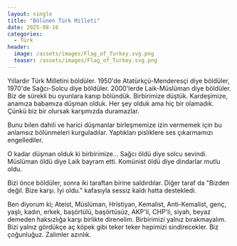 ```yaml
---
layout: single
title: "Bölünen Türk Milleti"
date: 2025-08-16
categories:
  - Türk
header:
  image: /assets/images/Flag_of_Turkey.svg.png
  teaser: /assets/images/Flag_of_Turkey.svg.png
---
```

Yıllardır Türk Milletini böldüler. 1950'de Atatürkçü-Menderesçi diye böldüler, 1970'de Sağcı-Solcu diye böldüler. 2000'lerde Laik-Müslüman diye böldüler. Biz de sürekli bu oyunlara kanıp bölündük. Birbirimize düştük. Kardeşimize, anamıza babamıza düşman olduk. Her şey olduk ama hiç bir olamadık. Çünkü biz bir olursak karşımızda duramazlar.

Bunu bilen dahili ve harici düşmanlar birleşmemize izin vermemek için bu anlamsız bölünmeleri kurguladılar. Yaptıkları pisliklere ses çıkarmamızı engellediler.

O kadar düşman olduk ki birbirimize...
Sağcı öldü diye solcu sevindi. Müslüman öldü diye Laik bayram etti. Komünist öldü diye dindarlar mutlu oldu.

Bizi önce böldüler, sonra iki taraftan birine saldırdılar. Diğer taraf da "Bizden değil. Bize karşı. İyi oldu." kafasıyla sessiz kaldı hatta destekledi.

Ben diyorum ki; Ateist, Müslüman, Hristiyan, Kemalist, Anti-Kemalist, genç, yaşlı, kadın, erkek, başörtülü, başörtüsüz, AKP'li, CHP'li, siyah, beyaz demeden haksızlığa karşı birlikte direnelim. Birbirimizi yalnız bırakmayalım. Bizi yalnız gördükçe aç köpek gibi teker teker hepimizi sindirecekler. Biz çoğunluğuz. Zalimler azınlık.
